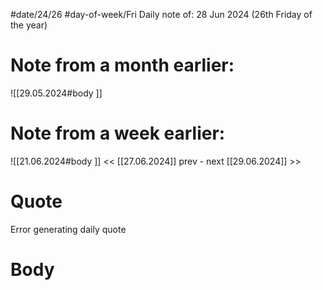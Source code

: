 
#date/24/26
#day-of-week/Fri
Daily note of: 28 Jun 2024 (26th Friday of the year)

# Note from a month earlier:
![[29.05.2024#body ]]

# Note from a week earlier:
![[21.06.2024#body ]]
 << [[27.06.2024]] prev - next [[29.06.2024]] >>
# Quote

Error generating daily quote
# Body

